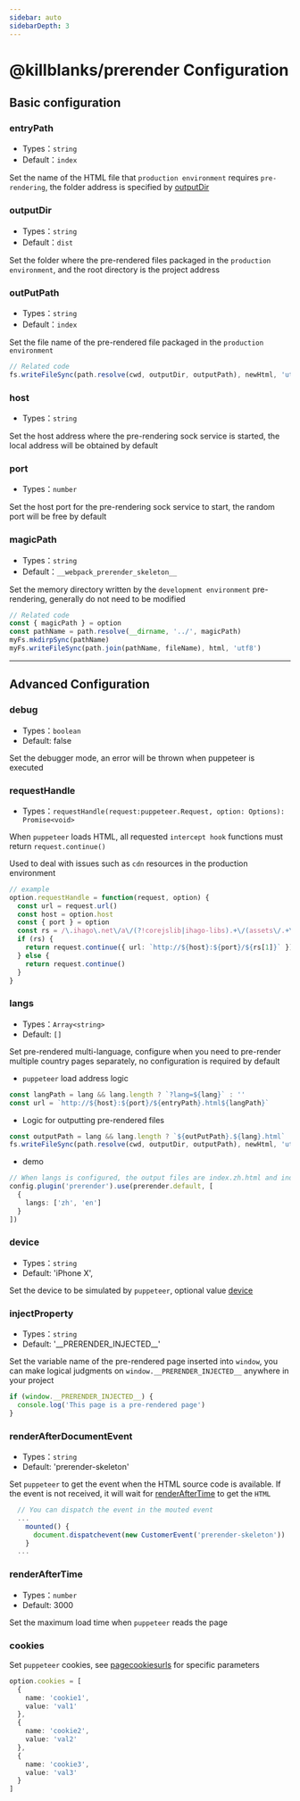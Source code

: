 ```yaml
---
sidebar: auto
sidebarDepth: 3
---
```


# @killblanks/prerender Configuration

## Basic configuration

### entryPath

- Types：`string`
- Default：`index`

Set the name of the HTML file that `production environment` requires `pre-rendering`, the folder address is specified by [outputDir](#outputDir)

### outputDir

- Types：`string`
- Default：`dist`

Set the folder where the pre-rendered files packaged in the `production environment`, and the root directory is the project address

### outPutPath

- Types：`string`
- Default：`index`

Set the file name of the pre-rendered file packaged in the `production environment`

```ts
// Related code
fs.writeFileSync(path.resolve(cwd, outputDir, outputPath), newHtml, 'utf8')
```

### host

- Types：`string`

Set the host address where the pre-rendering sock service is started, the local address will be obtained by default

### port

- Types：`number`

Set the host port for the pre-rendering sock service to start, the random port will be free by default

### magicPath

- Types：`string`
- Default：`__webpack_prerender_skeleton__`

Set the memory directory written by the `development environment` pre-rendering, generally do not need to be modified

```ts
// Related code
const { magicPath } = option
const pathName = path.resolve(__dirname, '../', magicPath)
myFs.mkdirpSync(pathName)
myFs.writeFileSync(path.join(pathName, fileName), html, 'utf8')
```

---

## Advanced Configuration

### debug

- Types：`boolean`
- Default: false

Set the debugger mode, an error will be thrown when puppeteer is executed

### requestHandle

- Types：`requestHandle(request:puppeteer.Request, option: Options): Promise<void>`

When `puppeteer` loads HTML, all requested `intercept hook` functions must return `request.continue()`

Used to deal with issues such as `cdn` resources in the production environment

```ts
// example
option.requestHandle = function(request, option) {
  const url = request.url()
  const host = option.host
  const { port } = option
  const rs = /\.ihago\.net\/a\/(?!corejslib|ihago-libs).+\/(assets\/.+\/.+\..+)/.exec(url)
  if (rs) {
    return request.continue({ url: `http://${host}:${port}/${rs[1]}` })
  } else {
    return request.continue()
  }
}
```

### langs

- Types：`Array<string>`
- Default: `[]`

Set pre-rendered multi-language, configure when you need to pre-render multiple country pages separately, no configuration is required by default

- `puppeteer` load address logic

```ts
const langPath = lang && lang.length ? `?lang=${lang}` : ''
const url = `http://${host}:${port}/${entryPath}.html${langPath}`
```

- Logic for outputting pre-rendered files

```ts
const outputPath = lang && lang.length ? `${outPutPath}.${lang}.html` : `${outPutPath}.html`
fs.writeFileSync(path.resolve(cwd, outputDir, outputPath), newHtml, 'utf8')
```

- demo

```ts
// When langs is configured, the output files are index.zh.html and index.en.html
config.plugin('prerender').use(prerender.default, [
  {
    langs: ['zh', 'en']
  }
])
```

### device

- Types：`string`
- Default: 'iPhone X',

Set the device to be simulated by `puppeteer`, optional value [device](https://github.com/puppeteer/puppeteer/blob/main/src/common/DeviceDescriptors.ts)

### injectProperty

- Types：`string`
- Default: '\_\_PRERENDER_INJECTED\_\_\'

Set the variable name of the pre-rendered page inserted into `window`, you can make logical judgments on `window.__PRERENDER_INJECTED__` anywhere in your project

```ts
if (window.__PRERENDER_INJECTED__) {
  console.log('This page is a pre-rendered page')
}
```

### renderAfterDocumentEvent

- Types：`string`
- Default: 'prerender-skeleton'

Set `puppeteer` to get the event when the HTML source code is available. If the event is not received, it will wait for [renderAfterTime](#renderAfterTime) to get the `HTML`

```ts
  // You can dispatch the event in the mouted event
  ...
    mounted() {
      document.dispatchevent(new CustomerEvent('prerender-skeleton'))
    }
  ...
```

### renderAfterTime

- Types：`number`
- Default: 3000

Set the maximum load time when `puppeteer` reads the page

### cookies

Set `puppeteer` cookies, see [pagecookiesurls](https://github.com/puppeteer/puppeteer/blob/main/docs/api.md#pagecookiesurls) for specific parameters

```ts
option.cookies = [
  {
    name: 'cookie1',
    value: 'val1'
  },
  {
    name: 'cookie2',
    value: 'val2'
  },
  {
    name: 'cookie3',
    value: 'val3'
  }
]
```
